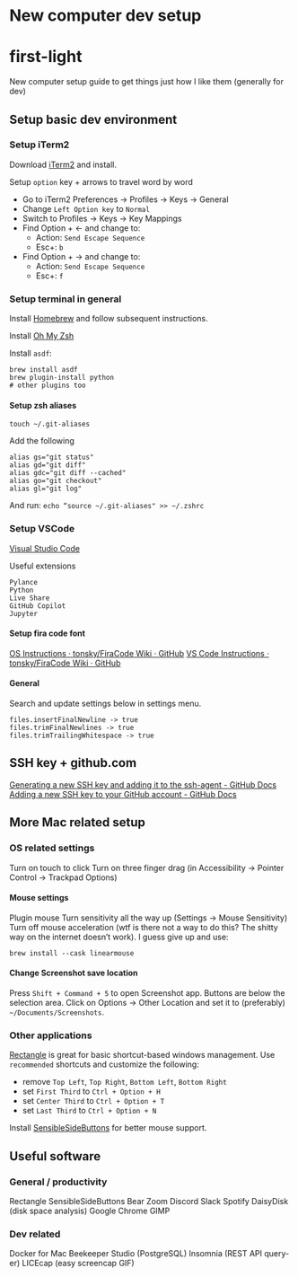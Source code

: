 # New computer dev setup
# first-light
New computer setup guide to get things just how I like them (generally for dev)

## Setup basic dev environment
### Setup iTerm2
Download [iTerm2](https://iterm2.com) and install.

Setup `option` key + arrows to travel word by word
* Go to iTerm2 Preferences -> Profiles -> Keys -> General
* Change `Left Option key` to `Normal`
* Switch to Profiles -> Keys -> Key Mappings
* Find Option + <- and change to:
	* Action: `Send Escape Sequence`
	* Esc+: `b`
* Find Option + -> and change to:
	* Action: `Send Escape Sequence`
	* Esc+: `f`

### Setup terminal in general
Install [Homebrew](https://brew.sh) and follow subsequent instructions.

Install [Oh My Zsh](https://ohmyz.sh)

Install `asdf`:
```
brew install asdf
brew plugin-install python
# other plugins too
```

#### Setup zsh aliases
```
touch ~/.git-aliases
```
Add the following
```
alias gs="git status"
alias gd="git diff"
alias gdc="git diff --cached"
alias go="git checkout"
alias gl="git log"
```

And run:
`echo “source ~/.git-aliases" >> ~/.zshrc`

### Setup VSCode
[Visual Studio Code](https://code.visualstudio.com)

Useful extensions
```
Pylance
Python
Live Share
GitHub Copilot
Jupyter
```

#### Setup fira code font
[OS Instructions · tonsky/FiraCode Wiki · GitHub](https://github.com/tonsky/FiraCode/wiki/Installing#macos)
[VS Code Instructions · tonsky/FiraCode Wiki · GitHub](https://github.com/tonsky/FiraCode/wiki/VS-Code-Instructions)

#### General
Search and update settings below in settings menu.

```
files.insertFinalNewline -> true
files.trimFinalNewlines -> true
files.trimTrailingWhitespace -> true
```

## SSH key + github.com
[Generating a new SSH key and adding it to the ssh-agent - GitHub Docs](https://docs.github.com/en/authentication/connecting-to-github-with-ssh/generating-a-new-ssh-key-and-adding-it-to-the-ssh-agent)
[Adding a new SSH key to your GitHub account - GitHub Docs](https://docs.github.com/en/authentication/connecting-to-github-with-ssh/adding-a-new-ssh-key-to-your-github-account)

## More Mac related setup
### OS related settings
Turn on touch to click
Turn on three finger drag (in Accessibility -> Pointer Control -> Trackpad Options)

#### Mouse settings
Plugin mouse
Turn sensitivity all the way up (Settings -> Mouse Sensitivity)
Turn off mouse acceleration (wtf is there not a way to do this? The shitty way on the internet doesn’t work). I guess give up and use:
```
brew install --cask linearmouse
```

#### Change Screenshot save location
Press `Shift + Command + 5`  to open Screenshot app. Buttons are below the selection area. Click on Options -> Other Location and set it to (preferably) `~/Documents/Screenshots`.

### Other applications
[Rectangle](https://rectangleapp.com) is great for basic shortcut-based windows management. Use `recommended` shortcuts and customize the following:
* remove `Top Left`, `Top Right`, `Bottom Left`, `Bottom Right`
* set `First Third` to `Ctrl + Option + H`
* set `Center Third` to `Ctrl + Option + T`
* set `Last Third` to `Ctrl + Option + N`

Install [SensibleSideButtons](https://sensible-side-buttons.archagon.net) for better mouse support.

## Useful software
### General / productivity
Rectangle
SensibleSideButtons
Bear
Zoom
Discord
Slack
Spotify
DaisyDisk (disk space analysis)
Google Chrome
GIMP

### Dev related
Docker for Mac
Beekeeper Studio (PostgreSQL)
Insomnia (REST API query-er)
LICEcap (easy screencap GIF)
